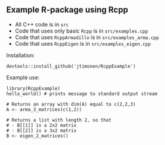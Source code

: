 ## Example R-package using Rcpp

* All C++ code is in `src`
* Code that uses only basic `Rcpp` is in `src/examples.cpp`
* Code that uses `RcppArmadillo` is in `src/examples_arma.cpp`
* Code that uses `RcppEigen` is in `src/examples_eigen.cpp`

Installation:

```{R}
devtools::install_github('jtimonen/RcppExample')
```

Example use:

```{R}
library(RcppExample)
hello_world() # prints message to standard output stream

# Returns an array with dim(A) equal to c(2,2,3)
A <- arma_3_matrices(c(1,2)) 

# Returns a list with length 2, so that
# - B[[1]] is a 2x2 matrix
# - B[[2]] is a 3x2 matrix
B <- eigen_2_matrices()
```
